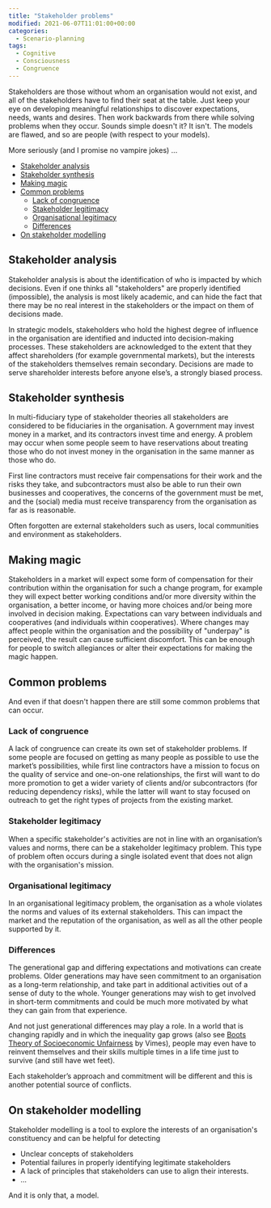 ```yaml
---
title: "Stakeholder problems"
modified: 2021-06-07T11:01:00+00:00
categories:
  - Scenario-planning
tags:
  - Cognitive
  - Consciousness
  - Congruence
---
```


Stakeholders are those without whom an organisation would not exist, and all of the stakeholders have to find their seat at the table. Just keep your eye on developing meaningful relationships to discover expectations, needs, wants and desires. Then work backwards from there while solving problems when they occur. Sounds simple doesn't it? It isn't. The models are flawed, and so are people (with respect to your models). 

More seriously (and I promise no vampire jokes) ...

- [Stakeholder analysis](#stakeholder-analysis)
- [Stakeholder synthesis](#stakeholder-synthesis)
- [Making magic](#making-magic)
- [Common problems](#common-problems)
  - [Lack of congruence](#lack-of-congruence)
  - [Stakeholder legitimacy](#stakeholder-legitimacy)
  - [Organisational legitimacy](#organisational-legitimacy)
  - [Differences](#differences)
- [On stakeholder modelling](#on-stakeholder-modelling)

## Stakeholder analysis

Stakeholder analysis is about the identification of who is impacted by which decisions. Even if one thinks all "stakeholders" are properly identified (impossible), the analysis is most likely academic, and can hide the fact that there may be no real interest in the stakeholders or the impact on them of decisions made.

In strategic models, stakeholders who hold the highest degree of influence in the organisation are identified and inducted into decision-making processes. These stakeholders are acknowledged to the extent that they affect shareholders (for example governmental markets), but the interests of the stakeholders themselves remain secondary. Decisions are made to serve shareholder interests before anyone else’s, a strongly biased process.

## Stakeholder synthesis

In multi-fiduciary type of stakeholder theories all stakeholders are considered to be fiduciaries in the organisation. A government may invest money in a market, and its contractors invest time and energy. A problem may occur when some people seem to have reservations about treating those who do not invest money in the organisation in the same manner as those who do.

First line contractors must receive fair compensations for their work and the risks they take, and subcontractors must also be able to run their own businesses and cooperatives, the concerns of the government must be met, and the (social) media must receive transparency from the organisation as far as is reasonable. 

Often forgotten are external stakeholders such as users, local communities and environment as stakeholders.

## Making magic

Stakeholders in a market will expect some form of compensation for their contribution within the organisation for such a change program, for example they will expect better working conditions and/or more diversity within the organisation, a better income, or having more choices and/or being more involved in decision making. Expectations can vary between individuals and cooperatives (and individuals within cooperatives). Where changes may affect people within the organisation and the possibility of "underpay" is perceived, the result can cause sufficient discomfort. This can be enough for people to switch allegiances or alter their expectations for making the magic happen.

## Common problems

And even if that doesn't happen there are still some common problems that can occur.

### Lack of congruence
A lack of congruence can create its own set of stakeholder problems. If some people are focused on getting as many people as possible to use the market’s possibilities, while first line contractors have a mission to focus on the quality of service and one-on-one relationships, the first will want to do more promotion to get a wider variety of clients and/or subcontractors (for reducing dependency risks), while the latter will want to stay focused on outreach to get the right types of projects from the existing market.

### Stakeholder legitimacy
When a specific stakeholder's activities are not in line with an organisation’s values and norms, there can be a stakeholder legitimacy problem. This type of problem often occurs during a single isolated event that does not align with the organisation's mission.

### Organisational legitimacy
In an organisational legitimacy problem, the organisation as a whole violates the norms and values of its external stakeholders. This can impact the market and the reputation of the organisation, as well as all the other people supported by it.

### Differences
The generational gap and differing expectations and motivations can create problems. Older generations may have seen commitment to an organisation as a long-term relationship, and take part in additional activities out of a sense of duty to the whole. Younger generations may wish to get involved in short-term commitments and could be much more motivated by what they can gain from that experience. 

And not just generational differences may play a role. In a world that is changing rapidly and in which the inequality gap grows (also see [Boots Theory of Socioeconomic Unfairness](https://samvimesbootstheory.com/) by Vimes), people may even have to reinvent themselves and their skills multiple times in a life time just to survive (and still have wet feet). 

Each stakeholder’s approach and commitment will be different and this is another potential source of conflicts.

## On stakeholder modelling

Stakeholder modelling is a tool to explore the interests of an organisation's constituency and can be helpful for detecting

* Unclear concepts of stakeholders
* Potential failures in properly identifying legitimate stakeholders
* A lack of principles that stakeholders can use to align their interests.
* ...

And it is only that, a model.

